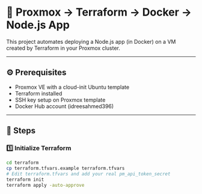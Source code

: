 # 🚀 Proxmox → Terraform → Docker → Node.js App

This project automates deploying a Node.js app (in Docker) on a VM created by Terraform in your Proxmox cluster.

---

## ⚙️ Prerequisites
- Proxmox VE with a cloud-init Ubuntu template
- Terraform installed
- SSH key setup on Proxmox template
- Docker Hub account (idreesahmed396)

---

## 🧩 Steps

### 1️⃣ Initialize Terraform
```bash
cd terraform
cp terraform.tfvars.example terraform.tfvars
# Edit terraform.tfvars and add your real pm_api_token_secret
terraform init
terraform apply -auto-approve
